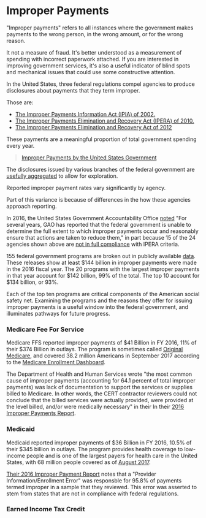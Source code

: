 # Improper Payments

"Improper payments" refers to all instances where the government makes payments to the wrong person, in the wrong amount, or for the wrong reason. 

It not a measure of fraud. It's better understood as a measurement of spending with incorrect paperwork attached. If you are interested in improving government services, it's also a useful indicator of blind spots and mechanical issues that could use some constructive attention. 

In the United States, three federal regulations compel agencies to produce disclosures about payments that they term improper. 

Those are:

* [The Improper Payments Information Act (IPIA) of 2002.](https://www.gpo.gov/fdsys/pkg/PLAW-107publ300/pdf/PLAW-107publ300.pdf)
* [The Improper Payments Elimination and Recovery Act (IPERA) of 2010.](https://www.gpo.gov/fdsys/pkg/PLAW-111publ204/pdf/PLAW-111publ204.pdf)
* [The Improper Payments Elimination and Recovery Act of 2012](https://www.gpo.gov/fdsys/pkg/PLAW-112publ248/pdf/PLAW-112publ248.pdf)

These payments are a meaningful proportion of total government spending every year. 

<blockquote class="imgur-embed-pub" lang="en" data-id="a/W8IlT"><a href="//imgur.com/W8IlT">Improper Payments by the United States Government</a></blockquote><script async src="//s.imgur.com/min/embed.js" charset="utf-8"></script>

The disclosures issued by various branches of the federal government are [usefully aggregated](https://paymentaccuracy.gov/) to allow for exploration. 

Reported improper payment rates vary significantly by agency. 

<blockquote class="imgur-embed-pub" lang="en" data-id="a/iveCU"><a href="//imgur.com/iveCU"></a></blockquote><script async src="//s.imgur.com/min/embed.js" charset="utf-8"></script>

Part of this variance is because of differences in the how these agencies approach reporting. 

In 2016, the United States Government Accountability Office [noted](http://www.gao.gov/assets/680/678154.pdf) "For several years, GAO has reported that the federal government is unable to determine the full extent to which improper payments occur and reasonably ensure that actions are taken to reduce them," in part because 15 of the 24 agencies shown above are [not in full compliance](http://www.gao.gov/assets/680/678154.pdf) with IPERA criteria.  

155 federal government programs are broken out in publicly available [data](https://paymentaccuracy.gov/resources/). These releases show at least $144 billion in improper payments were made in the 2016 fiscal year. The 20 programs with the largest improper payments in that year account for $142 billion, 99% of the total. The top 10 account for $134 billion, or 93%.

Each of the top ten programs are critical components of the American social safety net. Examining the programs and the reasons they offer for issuing improper payments is a useful window into the federal government, and illuminates pathways for future progress. 
 
### Medicare Fee For Service

Medicare FFS reported improper payments of $41 Billion in FY 2016, 11% of their $374 Billion in outlays. The program is sometimes called [Original Medicare](https://www.cms.gov/Medicare/Eligibility-and-Enrollment/OrigMedicarePartABEligEnrol/index.html), and covered 38.2 million Americans in September 2017 according to the [Medicare Enrollment Dashboard](https://www.cms.gov/Research-Statistics-Data-and-Systems/Statistics-Trends-and-Reports/CMSProgramStatistics/Dashboard.html). 

The Department of Health and Human Services wrote "the most common cause of improper payments (accounting for 64.1 percent of total improper payments) was lack of documentation to support the services or supplies billed to Medicare. In other words, the CERT contractor reviewers could not conclude that the billed services were actually provided, were provided at the level billed, and/or were medically necessary" in their In their [2016 Improper Payments Report](https://www.cms.gov/Research-Statistics-Data-and-Systems/Monitoring-Programs/Medicare-FFS-Compliance-Programs/CERT/Downloads/MedicareFeeforService2016ImproperPaymentsReport.pdf).

### Medicaid

Medicaid reported improper payments of $36 Billion in FY 2016, 10.5% of their $345 billion in outlays. The program provides health coverage to low-income people and is one of the largest payers for health care in the United States, with 68 million people covered as of [August 2017](https://www.medicaid.gov/medicaid/program-information/medicaid-and-chip-enrollment-data/report-highlights/index.html). 

[Their 2016 Improper Payment Report](https://www.cms.gov/Research-Statistics-Data-and-Systems/Monitoring-Programs/Medicaid-and-CHIP-Compliance/PERM/Downloads/2016MedicaidandCHIPImproperPaymentReport.pdf) notes that a "Provider Information/Enrollment Error" was responsble for 95.8% of payments termed improper in a sample that they reviewed. This error was asserted to stem from states that are not in compliance with federal regulations. 

### Earned Income Tax Credit


